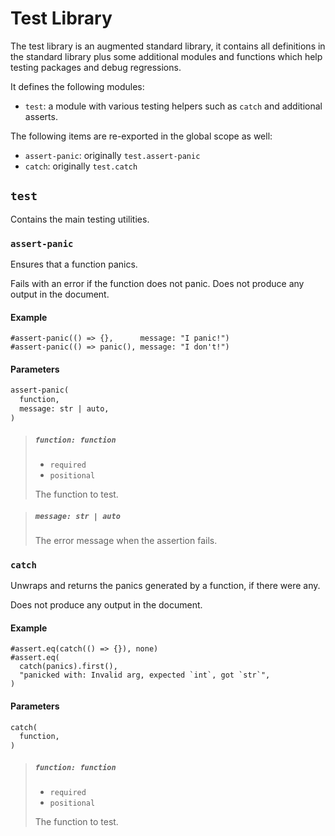 # Test Library
The test library is an augmented standard library, it contains all definitions in the standard library plus some additional modules and functions which help testing packages and debug regressions.

It defines the following modules:
- `test`: a module with various testing helpers such as `catch` and additional asserts.

The following items are re-exported in the global scope as well:
- `assert-panic`: originally `test.assert-panic`
- `catch`: originally `test.catch`

## `test`
Contains the main testing utilities.

### `assert-panic`
Ensures that a function panics.

Fails with an error if the function does not panic. Does not produce any output in the document.

#### Example
```typst
#assert-panic(() => {},      message: "I panic!")
#assert-panic(() => panic(), message: "I don't!")
```

#### Parameters
```txt
assert-panic(
  function,
  message: str | auto,
)
```

> ##### `function: function`
> - `required`
> - `positional`
>
> The function to test.

> ##### `message: str | auto`
>
> The error message when the assertion fails.

### `catch`
Unwraps and returns the panics generated by a function, if there were any.

Does not produce any output in the document.

#### Example
```typst
#assert.eq(catch(() => {}), none)
#assert.eq(
  catch(panics).first(),
  "panicked with: Invalid arg, expected `int`, got `str`",
)
```

#### Parameters
```txt
catch(
  function,
)
```

> ##### `function: function`
> - `required`
> - `positional`
>
> The function to test.

